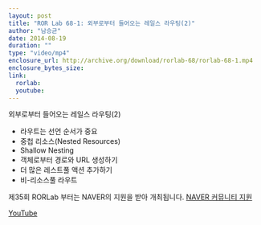 ```yaml
---
layout: post
title: "ROR Lab 68-1: 외부로부터 들어오는 레일스 라우팅(2)"
author: "남승균"
date: 2014-08-19
duration: ""
type: "video/mp4"
enclosure_url: http://archive.org/download/rorlab-68/rorlab-68-1.mp4
enclosure_bytes_size: 
link:
  rorlab: 
  youtube: 
---
```


<p>외부로부터 들어오는 레일스 라우팅(2)</p>

- 라우트는 선언 순서가 중요
- 중첩 리소스(Nested Resources)
- Shallow Nesting
- 객체로부터 경로와 URL 생성하기
- 더 많은 레스트풀 액션 추가하기
- 비-리소스풀 라우트

<p>제35회 RORLab 부터는 NAVER의 지원을 받아 개최됩니다. <a href="http://developer.naver.com/wiki/pages/Community">NAVER 커뮤니티 지원</a></p>

<div class="btn-group">
  <a class="btn btn-default btn-xs" href="{{ page.link.youtube }}">YouTube</a>
</div>